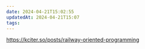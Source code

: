 ```yaml
---
date: 2024-04-21T15:02:55
updatedAt: 2024-04-21T15:07
tags: 
---
```

https://kciter.so/posts/railway-oriented-programming